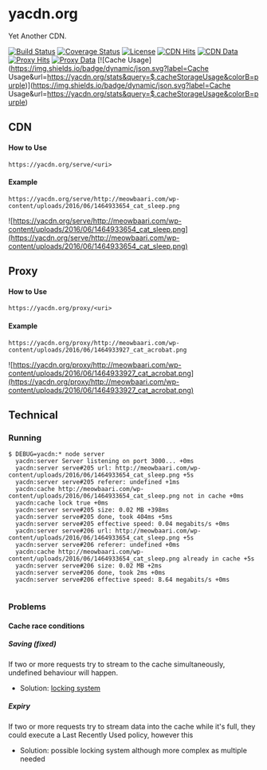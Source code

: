 # yacdn.org
Yet Another CDN.

[![Build Status](https://travis-ci.org/ovsoinc/yacdn.org.svg?branch=master)](https://travis-ci.org/ovsoinc/yacdn.org)
[![Coverage Status](https://coveralls.io/repos/github/ovsoinc/yacdn.org/badge.svg?branch=master)](https://coveralls.io/github/ovsoinc/yacdn.org?branch=master)
[![License](https://img.shields.io/badge/license-AGPLv3-blue.svg?label=license)](https://github.com/Storj/ovsoinc/yacdn.org/blob/master/LICENSE)
[![CDN Hits](https://img.shields.io/badge/dynamic/json.svg?label=CDN%20Hits&url=https://yacdn.org/stats&query=$.cdnHits&colorB=green)](https://img.shields.io/badge/dynamic/json.svg?label=CDN%20Hits&url=https://yacdn.org/stats&query=$.cdnHits&colorB=green)
[![CDN Data](https://img.shields.io/badge/dynamic/json.svg?label=CDN%20Data&url=https://yacdn.org/stats&query=$.cdnData&colorB=blue)](https://img.shields.io/badge/dynamic/json.svg?label=CDN%20Data&url=https://yacdn.org/stats&query=$.cdnData&colorB=blue)
[![Proxy Hits](https://img.shields.io/badge/dynamic/json.svg?label=Proxy%20Hits&url=https://yacdn.org/stats&query=$.proxyHits&colorB=green)](https://img.shields.io/badge/dynamic/json.svg?label=Proxy%20Hits&url=https://yacdn.org/stats&query=$.proxyHits&colorB=green)
[![Proxy Data](https://img.shields.io/badge/dynamic/json.svg?label=Proxy%20Data&url=https://yacdn.org/stats&query=$.proxyData&colorB=blue)](https://img.shields.io/badge/dynamic/json.svg?label=Proxy%20Data&url=https://yacdn.org/stats&query=$.proxyData&colorB=blue)
[![Cache Usage](https://img.shields.io/badge/dynamic/json.svg?label=Cache Usage&url=https://yacdn.org/stats&query=$.cacheStorageUsage&colorB=purple)](https://img.shields.io/badge/dynamic/json.svg?label=Cache Usage&url=https://yacdn.org/stats&query=$.cacheStorageUsage&colorB=purple)

## CDN

#### How to Use
```
https://yacdn.org/serve/<uri>
```

#### Example
```
https://yacdn.org/serve/http://meowbaari.com/wp-content/uploads/2016/06/1464933654_cat_sleep.png
```
![https://yacdn.org/serve/http://meowbaari.com/wp-content/uploads/2016/06/1464933654_cat_sleep.png](https://yacdn.org/serve/http://meowbaari.com/wp-content/uploads/2016/06/1464933654_cat_sleep.png)

## Proxy

#### How to Use
```
https://yacdn.org/proxy/<uri>
```

#### Example
```
https://yacdn.org/proxy/http://meowbaari.com/wp-content/uploads/2016/06/1464933927_cat_acrobat.png
```
![https://yacdn.org/proxy/http://meowbaari.com/wp-content/uploads/2016/06/1464933927_cat_acrobat.png](https://yacdn.org/proxy/http://meowbaari.com/wp-content/uploads/2016/06/1464933927_cat_acrobat.png)

## Technical

### Running

```
$ DEBUG=yacdn:* node server
  yacdn:server Server listening on port 3000... +0ms
  yacdn:server serve#205 url: http://meowbaari.com/wp-content/uploads/2016/06/1464933654_cat_sleep.png +5s
  yacdn:server serve#205 referer: undefined +1ms
  yacdn:cache http://meowbaari.com/wp-content/uploads/2016/06/1464933654_cat_sleep.png not in cache +0ms
  yacdn:cache lock true +0ms
  yacdn:server serve#205 size: 0.02 MB +398ms
  yacdn:server serve#205 done, took 404ms +5ms
  yacdn:server serve#205 effective speed: 0.04 megabits/s +0ms
  yacdn:server serve#206 url: http://meowbaari.com/wp-content/uploads/2016/06/1464933654_cat_sleep.png +5s
  yacdn:server serve#206 referer: undefined +0ms
  yacdn:cache http://meowbaari.com/wp-content/uploads/2016/06/1464933654_cat_sleep.png already in cache +5s
  yacdn:server serve#206 size: 0.02 MB +2ms
  yacdn:server serve#206 done, took 2ms +0ms
  yacdn:server serve#206 effective speed: 8.64 megabits/s +0ms


```

### Problems

#### Cache race conditions

##### Saving (fixed)

If two or more requests try to stream to the cache simultaneously, undefined behaviour will happen.

* Solution: [locking system](https://github.com/ovsoinc/yacdn.org/blob/5c5df74279c3aafc17a2f9f6a1ca7efb600cb231/lib/Cache.js#L53)

##### Expiry

If two or more requests try to stream data into the cache while it's full, they could execute a Last Recently Used policy, however this

* Solution: possible locking system although more complex as multiple needed

